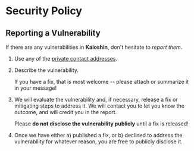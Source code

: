 # Security Policy

## Reporting a Vulnerability

If there are any vulnerabilities in **Kaioshin**, don't hesitate to _report them_.

1. Use any of the [private contact addresses](https://github.com/abdelhamidbakhta/token-vesting-contracts#support).
2. Describe the vulnerability.

   If you have a fix, that is most welcome -- please attach or summarize it in your message!

3. We will evaluate the vulnerability and, if necessary, release a fix or mitigating steps to address it. We will contact you to let you know the outcome, and will credit you in the report.

   Please **do not disclose the vulnerability publicly** until a fix is released!

4. Once we have either a) published a fix, or b) declined to address the vulnerability for whatever reason, you are free to publicly disclose it.
